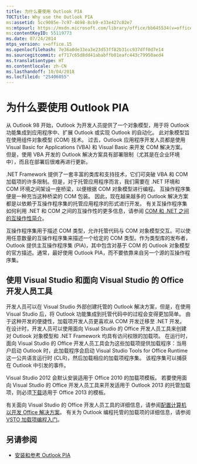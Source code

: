 ```yaml
---
title: 为什么要使用 Outlook PIA
TOCTitle: Why use the Outlook PIA
ms:assetid: 5cc9085e-7c97-4698-8cb9-e33e427c02e7
ms:mtpsurl: https://msdn.microsoft.com/library/office/bb645534(v=office.15)
ms:contentKeyID: 55119773
ms.date: 07/24/2014
mtps_version: v=office.15
ms.openlocfilehash: 7e36a0de33ea3e23d53ff82b31cc937dff0d7e14
ms.sourcegitcommit: ef717c65d8dd41ababffb01eafc443c79950aed4
ms.translationtype: HT
ms.contentlocale: zh-CN
ms.lasthandoff: 10/04/2018
ms.locfileid: "25406055"
---
```

# <a name="why-use-the-outlook-pia"></a>为什么要使用 Outlook PIA

从 Outlook 98 开始，Outlook 为开发人员提供了一个对象模型，用于将 Outlook 功能集成到应用程序中、扩展 Outlook 或实现 Outlook 的自动化。 此对象模型旨在使用组件对象模型 (COM) 技术。 过去，Outlook 应用程序开发人员都是使用 Visual Basic for Applications (VBA) 和 Visual Basic 来开发 COM 解决方案。 但是，使用 VBA 开发的 Outlook 解决方案具有部署限制（尤其是在企业环境中），而且在部署后很难再进行更新。

.NET Framework 提供了一套丰富的类库和支持技术，它们可突破 VBA 和 COM 加载项的许多限制。但是，对于托管应用程序而言，我们需要在 .NET 环境和 COM 环境之间架设一座桥梁，以便根据 COM 对象模型进行编程。 互操作程序集便是一种充当这种桥梁的 COM 包装。 因此，现在越来越多的 Outlook 解决方案都是以依赖于互操作程序集的托管应用程序的形式进行开发。 有关互操作程序集如何利用 .NET 和 COM 之间的互操作性的更多信息，请参阅 [COM 和 .NET 之间的互操作性简介](introduction-to-interoperability-between-com-and-net.md)。

互操作程序集用于描述 COM 类型，允许托管代码与 COM 对象模型交互。可以使用任意数量的互操作程序集来描述一个给定的 COM 类型。作为类型库的发布者，Outlook 提供主互操作程序集 (PIA)，其中包含对基于 COM 的 Outlook 对象模型的官方描述。通常，最好使用 Outlook PIA，而不要依靠来自另一个源的互操作程序集。

## <a name="using-visual-studio-and-office-developer-tools-for-visual-studio"></a>使用 Visual Studio 和面向 Visual Studio 的 Office 开发人员工具

开发人员可以在 Visual Studio 外部创建托管的 Outlook 解决方案，但是，在使用 Visual Studio 后，将 Outlook 功能集成到托管代码中的过程会变得更加简单。 由于这种开发的便捷性，加载项开发人员更喜欢从 COM 开发迁移至 .NET 开发。 在设计时，开发人员可以使用面向 Visual Studio 的 Office 开发人员工具来创建对 Outlook 对象模型和 .NET Framework 均具有访问权限的加载项。 在运行时，面向 Visual Studio 的 Office 开发人员工具会为这些加载项提供加载程序：当用户启动 Outlook 时，此加载程序会启动 Visual Studio Tools for Office Runtime 这一公共语言运行时 (CLR)，然后加载相应的加载项程序集。 该程序集可以捕获在 Outlook 中引发的事件。

Visual Studio 2012 会默认安装适用于 Office 2010 的加载项模板。 若要使用面向 Visual Studio 的 Office 开发人员工具来开发适用于 Outlook 2013 的托管加载项，则必须[下载](https://aka.ms/officedevtoolsforvs2012)适用于 Office 2013 的模板。

有关面向 Visual Studio 的 Office 开发人员工具的详细信息，请参阅[配置计算机以开发 Office 解决方案](https://docs.microsoft.com/visualstudio/vsto/how-to-configure-a-computer-to-develop-office-solutions?view=vs-2017)。 有关为 Outlook 编程托管的加载项的详细信息，请参阅 [VSTO 加载项编程入门](https://docs.microsoft.com/visualstudio/vsto/getting-started-programming-vsto-add-ins?view=vs-2017)。

## <a name="see-also"></a>另请参阅

- [安装和参考 Outlook PIA](installing-and-referencing-the-outlook-pia.md)

